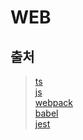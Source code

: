 # WEB

## 출처

> [ts](https://www.typescriptlang.org/)  
> [js](https://www.ecma-international.org/publications-and-standards/standards/ecma-262/)  
> [webpack](https://webpack.js.org/)  
> [babel](https://babeljs.io/)  
> [jest](https://jestjs.io/)
